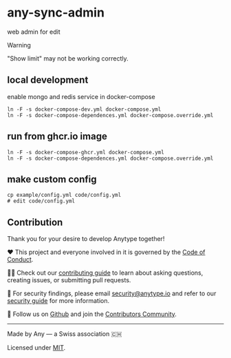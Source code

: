 # any-sync-admin
web admin for edit

> [!WARNING]
> "Show limit" may not be working correctly.

## local development
enable mongo and redis service in docker-compose
```
ln -F -s docker-compose-dev.yml docker-compose.yml
ln -F -s docker-compose-dependences.yml docker-compose.override.yml
```

## run from ghcr.io image
```
ln -F -s docker-compose-ghcr.yml docker-compose.yml
ln -F -s docker-compose-dependences.yml docker-compose.override.yml
```

## make custom config
```
cp example/config.yml code/config.yml
# edit code/config.yml
```

## Contribution
Thank you for your desire to develop Anytype together!

❤️ This project and everyone involved in it is governed by the [Code of Conduct](docs/CODE_OF_CONDUCT.md).

🧑‍💻 Check out our [contributing guide](docs/CONTRIBUTING.md) to learn about asking questions, creating issues, or submitting pull requests.

🫢 For security findings, please email [security@anytype.io](mailto:security@anytype.io) and refer to our [security guide](docs/SECURITY.md) for more information.

🤝 Follow us on [Github](https://github.com/anyproto) and join the [Contributors Community](https://github.com/orgs/anyproto/discussions).

---
Made by Any — a Swiss association 🇨🇭

Licensed under [MIT](./LICENSE.md).
